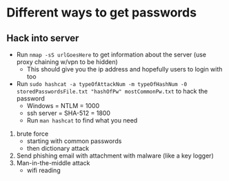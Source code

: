 # Different ways to get passwords

## Hack into server
- Run `nmap -sS urlGoesHere` to get information about the server (use proxy chaining w/vpn to be hidden)
    - This should give you the ip address and hopefully users to login with too
- Run `sudo hashcat -a typeOfAttackNum -m typeOfHashNum -0 storedPasswordsFile.txt "hashOfPw" mostCommonPw.txt` to hack the password
    - Windows = NTLM = 1000
    - ssh server = SHA-512 = 1800
    - Run `man hashcat` to find what you need

1. brute force
    - starting with common passwords
    - then dictionary attack
2. Send phishing email with attachment with malware (like a key logger)
3. Man-in-the-middle attack
    - wifi reading